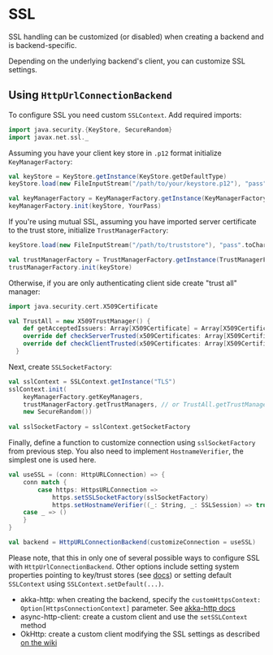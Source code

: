 # SSL

SSL handling can be customized (or disabled) when creating a backend and is backend-specific.

Depending on the underlying backend's client, you can customize SSL settings.

## Using `HttpUrlConnectionBackend`

To configure SSL you need custom `SSLContext`. Add required imports:
```scala mdoc
import java.security.{KeyStore, SecureRandom}
import javax.net.ssl._
```

Assuming you have your client key store in `.p12` format initialize `KeyManagerFactory`:
```scala  mdoc:compile-only
val keyStore = KeyStore.getInstance(KeyStore.getDefaultType)
keyStore.load(new FileInputStream("/path/to/your/keystore.p12"), "pass".toCharArray)

val keyManagerFactory = KeyManagerFactory.getInstance(KeyManagerFactory.getDefaultAlgorithm)
keyManagerFactory.init(keyStore, YourPass)
```

If you're using mutual SSL, assuming you have imported server certificate to the trust store, initialize `TrustManagerFactory`:
```scala mdoc:compile-only
keyStore.load(new FileInputStream("/path/to/truststore"), "pass".toCharArray)

val trustManagerFactory = TrustManagerFactory.getInstance(TrustManagerFactory.getDefaultAlgorithm)
trustManagerFactory.init(keyStore)
```

Otherwise, if you are only authenticating client side create "trust all" manager:
```scala mdoc:compile-only
import java.security.cert.X509Certificate

val TrustAll = new X509TrustManager() {
    def getAcceptedIssuers: Array[X509Certificate] = Array[X509Certificate]()
    override def checkServerTrusted(x509Certificates: Array[X509Certificate], s: String): Unit = ()
    override def checkClientTrusted(x509Certificates: Array[X509Certificate], s: String): Unit = ()
  }
```

Next, create `SSLSocketFactory`:
```scala mdoc:compile-only
val sslContext = SSLContext.getInstance("TLS")
sslContext.init(
    keyManagerFactory.getKeyManagers, 
    trustManagerFactory.getTrustManagers, // or TrustAll.getTrustManagers 
    new SecureRandom())
    
val sslSocketFactory = sslContext.getSocketFactory     
```

Finally, define a function to customize connection using `sslSocketFactory` from previous step.
You also need to implement `HostnameVerifier`, the simplest one is used here.
```scala mdoc:compile-only
val useSSL = (conn: HttpURLConnection) => {
    conn match {
        case https: HttpsURLConnection =>
            https.setSSLSocketFactory(sslSocketFactory)
            https.setHostnameVerifier((_: String, _: SSLSession) => true)
    case _ => ()
    }
}

val backend = HttpURLConnectionBackend(customizeConnection = useSSL)
```

Please note, that this in only one of several possible ways to configure SSL with `HttpUrlConnectionBackend`.
Other options include setting system properties pointing to key/trust stores (see [docs](https://docs.oracle.com/cd/E29585_01/PlatformServices.61x/security/src/csec_ssl_jsp_start_server.html))
or setting default `SSLContext` using `SSLContext.setDefault(...)`.

* akka-http: when creating the backend, specify the `customHttpsContext: Option[HttpsConnectionContext]` parameter. See [akka-http docs](http://doc.akka.io/docs/akka-http/current/scala/http/server-side/server-https-support.html)
* async-http-client: create a custom client and use the `setSSLContext` method
* OkHttp: create a custom client modifying the SSL settings as described [on the wiki](https://github.com/square/okhttp/wiki/HTTPS)


